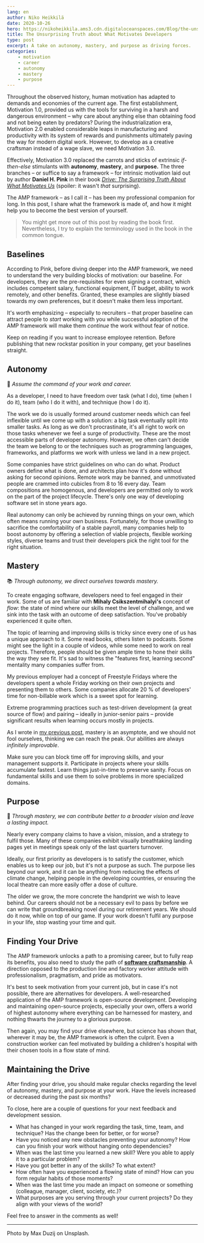 ```yaml
---
lang: en
author: Niko Heikkilä
date: 2020-10-26
hero: https://nikoheikkila.ams3.cdn.digitaloceanspaces.com/Blog/the-unsurprising-truth-about-what-motivates-developers.jpg
title: The Unsurprising Truth about What Motivates Developers
type: post
excerpt: A take on autonomy, mastery, and purpose as driving forces.
categories:
    - motivation
    - career
    - autonomy
    - mastery
    - purpose
---
```


Throughout the observed history, human motivation has adapted to demands and economies of the current age. The first establishment, Motivation 1.0, provided us with the tools for surviving in a harsh and dangerous environment – why care about anything else than obtaining food and not being eaten by predators? During the industrialization era, Motivation 2.0 enabled considerable leaps in manufacturing and productivity with its system of rewards and punishments ultimately paving the way for modern digital work. However, to develop as a creative craftsman instead of a wage slave, we need Motivation 3.0.

Effectively, Motivation 3.0 replaced the carrots and sticks of extrinsic _if-then-else_ stimulants with **autonomy**, **mastery**, and **purpose.** The three branches – or suffice to say a framework – for intrinsic motivation laid out by author **Daniel H. Pink** in their book _[Drive: The Surprising Truth About What Motivates Us](https://www.danpink.com/books/drive/)_ (spoiler: it wasn't _that_ surprising).

The AMP framework – as I call it – has been my professional companion for long. In this post, I share what the framework is made of, and how it might help you to become the best version of yourself.

> You might get more out of this post by reading the book first. Nevertheless, I try to explain the terminology used in the book in the common tongue.

## Baselines

According to Pink, before diving deeper into the AMP framework, we need to understand the very building blocks of motivation: our baseline. For developers, they are the pre-requisites for even signing a contract, which includes competent salary, functional equipment, IT budget, ability to work remotely, and other benefits. Granted, these examples are slightly biased towards my own preferences, but it doesn't make them less important.

It's worth emphasizing – especially to recruiters – that proper baseline can attract people to _start_ working with you while successful adoption of the AMP framework will make them _continue_ the work without fear of notice.

Keep on reading if you want to increase employee retention. Before publishing that new rockstar position in your company, get your baselines straight.

## Autonomy

🧠 _Assume the command of your work and career._

As a developer, I need to have freedom over task (what I do), time (when I do it), team (who I do it with), and technique (how I do it).

The work we do is usually formed around customer needs which can feel inflexible until we come up with a solution: a big task eventually split into smaller tasks. As long as we don't procrastinate, it's all right to work on those tasks whenever we feel a surge of productivity. These are the most accessible parts of developer autonomy. However, we often can't decide the team we belong to or the techniques such as programming languages, frameworks, and platforms we work with unless we land in a new project.

Some companies have strict guidelines on who can do what. Product owners define what is done, and architects plan how it's done without asking for second opinions. Remote work may be banned, and unmotivated people are crammed into cubicles from 8 to 16 every day. Team compositions are homogenous, and developers are permitted only to work on the part of the project lifecycle. There's only one way of developing software set in stone years ago.

Real autonomy can only be achieved by running things on your own, which often means running your own business. Fortunately, for those unwilling to sacrifice the comfortability of a stable payroll, many companies help to boost autonomy by offering a selection of viable projects, flexible working styles, diverse teams and trust their developers pick the right tool for the right situation.

## Mastery

📚 _Through autonomy, we direct ourselves towards mastery._

To create engaging software, developers need to feel engaged in their work. Some of us are familiar with **Mihaly Csikszentmihalyi's** concept of _flow_: the state of mind where our skills meet the level of challenge, and we sink into the task with an outcome of deep satisfaction. You've probably experienced it quite often.

The topic of learning and improving skills is tricky since every one of us has a unique approach to it. Some read books, others listen to podcasts. Some might see the light in a couple of videos, while some need to work on real projects. Therefore, people should be given ample time to hone their skills the way they see fit. It's sad to witness the "features first, learning second" mentality many companies suffer from.

My previous employer had a concept of Freestyle Fridays where the developers spent a whole Friday working on their own projects and presenting them to others. Some companies allocate 20 % of developers' time for non-billable work which is a sweet spot for learning.

Extreme programming practices such as test-driven development (a great source of flow) and pairing – ideally in junior-senior pairs – provide significant results when learning occurs mostly in projects.

As I wrote in [my previous post](https://nikoheikkila.fi/blog/fight-the-inner-impostor-with-just-in-time-learning/), mastery is an asymptote, and we should not fool ourselves, thinking we can reach the peak. Our abilities are always _infinitely improvable_.

Make sure you can block time off for improving skills, and your management supports it. Participate in projects where your skills accumulate fastest. Learn things just-in-time to preserve sanity. Focus on fundamental skills and use them to solve problems in more specialized domains.

## Purpose

📣 _Through mastery, we can contribute better to a broader vision and leave a lasting impact._

Nearly every company claims to have a vision, mission, and a strategy to fulfil those. Many of these companies exhibit visually breathtaking landing pages yet in meetings speak only of the last quarters turnover.

Ideally, our first priority as developers is to satisfy the customer, which enables us to keep our job, but it's not a purpose as such. The purpose lies beyond our work, and it can be anything from reducing the effects of climate change, helping people in the developing countries, or ensuring the local theatre can more easily offer a dose of culture.

The older we grow, the more concrete the handprint we wish to leave behind. Our careers should not be a necessary evil to pass by before we can write that groundbreaking novel during our retirement years. We should do it now, while on top of our game. If your work doesn't fulfil any purpose in your life, stop wasting your time and quit.

## Finding Your Drive

The AMP framework unlocks a path to a promising career, but to fully reap its benefits, you also need to study the path of [**software craftsmanship**](https://nikoheikkila.fi/blog/death-of-the-production-line-and-factory-workers-attitude/). A direction opposed to the production line and factory worker attitude with professionalism, pragmatism, and pride as motivators.

It's best to seek motivation from your current job, but in case it's not possible, there are alternatives for developers. A well-researched application of the AMP framework is open-source development. Developing and maintaining open-source projects, especially your own, offers a world of highest autonomy where everything can be harnessed for mastery, and nothing thwarts the journey to a glorious purpose.

Then again, you may find your drive elsewhere, but science has shown that, wherever it may be, the AMP framework is often the culprit. Even a construction worker can feel motivated by building a children's hospital with their chosen tools in a flow state of mind.

## Maintaining the Drive

After finding your drive, you should make regular checks regarding the level of autonomy, mastery, and purpose at your work. Have the levels increased or decreased during the past six months?

To close, here are a couple of questions for your next feedback and development session.

-   What has changed in your work regarding the task, time, team, and technique? Has the change been for better, or for worse?
-   Have you noticed any new obstacles preventing your autonomy? How can you finish your work without hanging onto dependencies?
-   When was the last time you learned a new skill? Were you able to apply it to a particular problem?
-   Have you got better in any of the skills? To what extent?
-   How often have you experienced a flowing state of mind? How can you form regular habits of those moments?
-   When was the last time you made an impact on someone or something (colleague, manager, client, society, etc.)?
-   What purposes are you serving through your current projects? Do they align with your views of the world?

Feel free to answer in the comments as well!

---

Photo by Max Duzij on Unsplash.
